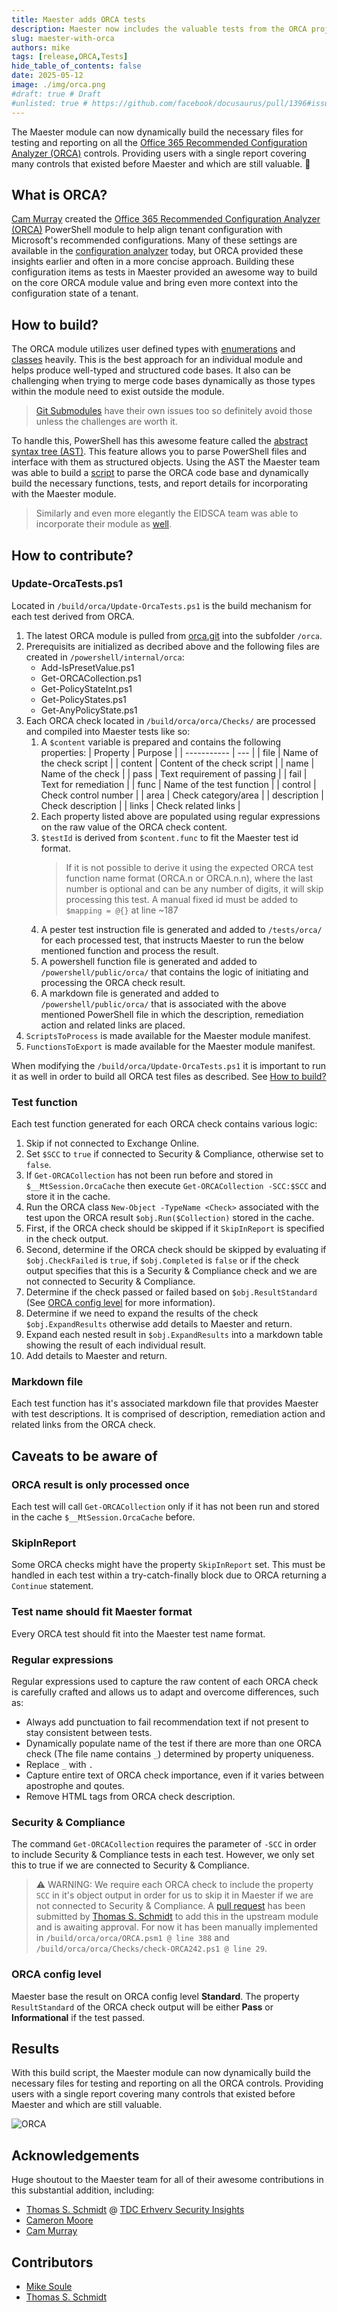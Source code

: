 ```yaml
---
title: Maester adds ORCA tests
description: Maester now includes the valuable tests from the ORCA project
slug: maester-with-orca
authors: mike
tags: [release,ORCA,Tests]
hide_table_of_contents: false
date: 2025-05-12
image: ./img/orca.png
#draft: true # Draft
#unlisted: true # https://github.com/facebook/docusaurus/pull/1396#issuecomment-487561180
---
```


The Maester module can now dynamically build the necessary files for testing and reporting on all the [Office 365 Recommended Configuration Analyzer (ORCA)](https://github.com/cammurray/orca) controls. Providing users with a single report covering many controls that existed before Maester and which are still valuable. 🚀

<!-- truncate -->

## What is ORCA?

[Cam Murray](https://github.com/cammurray) created the [Office 365 Recommended Configuration Analyzer (ORCA)](https://github.com/cammurray/orca) PowerShell module to help align tenant configuration with Microsoft's recommended configurations. Many of these settings are available in the [configuration analyzer](https://learn.microsoft.com/en-us/defender-office-365/configuration-analyzer-for-security-policies) today, but ORCA provided these insights earlier and often in a more concise approach. Building these configuration items as tests in Maester provided an awesome way to build on the core ORCA module value and bring even more context into the configuration state of a tenant.

## How to build?

The ORCA module utilizes user defined types with [enumerations](https://learn.microsoft.com/en-us/powershell/module/microsoft.powershell.core/about/about_enum) and [classes](https://learn.microsoft.com/en-us/powershell/module/microsoft.powershell.core/about/about_classes) heavily. This is the best approach for an individual module and helps produce well-typed and structured code bases. It also can be challenging when trying to merge code bases dynamically as those types within the module need to exist outside the module.

> [Git Submodules](https://git-scm.com/book/en/v2/Git-Tools-Submodules) have their own issues too so definitely avoid those unless the challenges are worth it.

To handle this, PowerShell has this awesome feature called the [abstract syntax tree (AST)](https://learn.microsoft.com/en-us/dotnet/api/system.management.automation.language.ast). This feature allows you to parse PowerShell files and interface with them as structured objects. Using the AST the Maester team was able to build a [script](https://github.com/maester365/maester/blob/main/build/orca/Update-OrcaTests.ps1) to parse the ORCA code base and dynamically build the necessary functions, tests, and report details for incorporating with the Maester module.

> Similarly and even more elegantly the EIDSCA team was able to incorporate their module as [well](https://github.com/maester365/maester/blob/main/build/eidsca/Update-EidscaTests.ps1).

## How to contribute?

### Update-OrcaTests.ps1

Located in `/build/orca/Update-OrcaTests.ps1` is the build mechanism for each test derived from ORCA.

1. The latest ORCA module is pulled from [orca.git](https://github.com/cammurray/orca.git) into the subfolder `/orca`.
2. Prerequisits are initialized as decribed above and the following files are created in `/powershell/internal/orca`:
    - Add-IsPresetValue.ps1
    - Get-ORCACollection.ps1
    - Get-PolicyStateInt.ps1
    - Get-PolicyStates.ps1
    - Get-AnyPolicyState.ps1
3. Each ORCA check located in `/build/orca/orca/Checks/` are processed and compiled into Maester tests like so:
    1. A `$content` variable is prepared and contains the following properties:
        | Property | Purpose |
        | ----------- | --- |
        | file        | Name of the check script  |
        | content     | Content of the check script |
        | name        | Name of the check |
        | pass        | Text requirement of passing |
        | fail        | Text for remediation |
        | func        | Name of the test function |
        | control     | Check control number |
        | area        | Check category/area |
        | description | Check description |
        | links       | Check related links |
    2. Each property listed above are populated using regular expressions on the raw value of the ORCA check content.
    3. `$testId` is derived from `$content.func` to fit the Maester test id format.
        > If it is not possible to derive it using the expected ORCA test function name format (ORCA.n or ORCA.n.n), where the last number is optional and can be any number of digits, it will skip processing this test. A manual fixed id must be added to `$mapping = @{}` at line ~187
    4. A pester test instruction file is generated and added to `/tests/orca/` for each processed test, that instructs Maester to run the below mentioned function and process the result.
    5. A powershell function file is generated and added to `/powershell/public/orca/` that contains the logic of initiating and processing the ORCA check result.
    6. A markdown file is generated and added to `/powershell/public/orca/` that is associated with the above mentioned PowerShell file in which the description, remediation action and related links are placed.
4. `ScriptsToProcess` is made available for the Maester module manifest.
5. `FunctionsToExport` is made available for the Maester module manifest.

When modifying the `/build/orca/Update-OrcaTests.ps1` it is important to run it as well in order to build all ORCA test files as described. See [How to build?](#how-to-build)

### Test function

Each test function generated for each ORCA check contains various logic:

1. Skip if not connected to Exchange Online.
2. Set `$SCC` to `true` if connected to Security & Compliance, otherwise set to `false`.
3. If `Get-ORCACollection` has not been run before and stored in `$__MtSession.OrcaCache` then execute `Get-ORCACollection -SCC:$SCC` and store it in the cache.
4. Run the ORCA class `New-Object -TypeName <Check>` associated with the test upon the ORCA result `$obj.Run($Collection)` stored in the cache.
5. First, if the ORCA check should be skipped if it `SkipInReport` is specified in the check output.
6. Second, determine if the ORCA check should be skipped by evaluating if `$obj.CheckFailed` is `true`, if `$obj.Completed` is `false` or if the check output specifies that this is a Security & Compliance check and we are not connected to Security & Compliance.
7. Determine if the check passed or failed based on `$obj.ResultStandard` (See [ORCA config level](#orca-config-level) for more information).
8. Determine if we need to expand the results of the check `$obj.ExpandResults` otherwise add details to Maester and return.
9. Expand each nested result in `$obj.ExpandResults` into a markdown table showing the result of each individual result.
10. Add details to Maester and return.

### Markdown file

Each test function has it's associated markdown file that provides Maester with test descriptions. It is comprised of description, remediation action and related links from the ORCA check.

## Caveats to be aware of

### ORCA result is only processed once

Each test will call `Get-ORCACollection` only if it has not been run and stored in the cache `$__MtSession.OrcaCache` before.

### SkipInReport

Some ORCA checks might have the property `SkipInReport` set. This must be handled in each test within a try-catch-finally block due to ORCA returning a `Continue` statement.

### Test name should fit Maester format

Every ORCA test should fit into the Maester test name format.

### Regular expressions

Regular expressions used to capture the raw content of each ORCA check is carefully crafted and allows us to adapt and overcome differences, such as:

- Always add punctuation to fail recommendation text if not present to stay consistent between tests.
- Dynamically populate name of the test if there are more than one ORCA check (The file name contains `_`) determined by property uniqueness.
- Replace `_` with `.`
- Capture entire text of ORCA check importance, even if it varies between apostrophe and qoutes.
- Remove HTML tags from ORCA check description.

### Security & Compliance

The command `Get-ORCACollection` requires the parameter of `-SCC` in order to include Security & Compliance tests in each test. However, we only set this to true if we are connected to Security & Compliance.

> ⚠️ WARNING: We require each ORCA check to include the property `SCC` in it's object output in order for us to skip it in Maester if we are not connected to Security & Compliance. A [pull request](https://github.com/cammurray/orca/pull/326) has been submitted by [Thomas S. Schmidt](https://github.com/tdcthosc) to add this in the upstream module and is awaiting approval. For now it has been manually implemented in `/build/orca/orca/ORCA.psm1 @ line 388` and `/build/orca/orca/Checks/check-ORCA242.ps1 @ line 29`.

### ORCA config level

Maester base the result on ORCA config level **Standard**. The property `ResultStandard` of the ORCA check output will be either **Pass** or **Informational** if the test passed.

## Results

With this build script, the Maester module can now dynamically build the necessary files for testing and reporting on all the ORCA controls. Providing users with a single report covering many controls that existed before Maester and which are still valuable.

![ORCA](img/orca.png)

## Acknowledgements

Huge shoutout to the Maester team for all of their awesome contributions in this substantial addition, including:
* [Thomas S. Schmidt](https://github.com/tdcthosc) @ [TDC Erhverv Security Insights](https://tdc.dk/securityinsights/)
* [Cameron Moore](https://github.com/moorereason)
* [Cam Murray](https://github.com/cammurray)

## Contributors

- [Mike Soule](/blog/authors/mike)
- [Thomas S. Schmidt](/blog/authors/thomas)